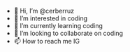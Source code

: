 - 👋 Hi, I’m @cerberruz
- 👀 I’m interested in coding
- 🌱 I’m currently learning coding
- 💞️ I’m looking to collaborate on coding
- 📫 How to reach me IG

<!---
cerberruz/cerberruz is a ✨ special ✨ repository because its `README.md` (this file) appears on your GitHub profile.
You can click the Preview link to take a look at your changes.
--->

